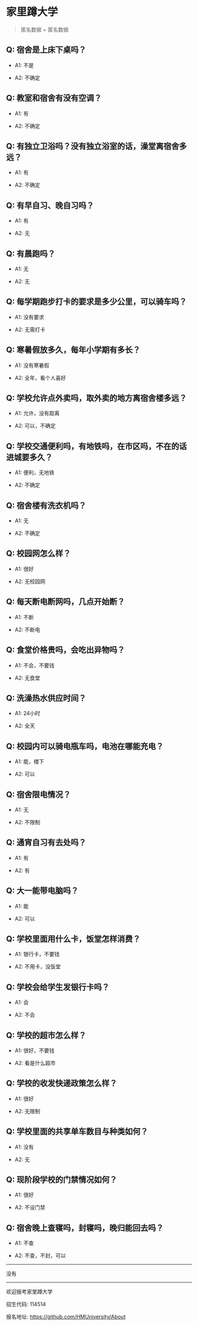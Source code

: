 # 家里蹲大学

> 匿名数据 + 匿名数据

## Q: 宿舍是上床下桌吗？

- A1: 不是

- A2: 不确定

## Q: 教室和宿舍有没有空调？

- A1: 有

- A2: 不确定

## Q: 有独立卫浴吗？没有独立浴室的话，澡堂离宿舍多远？

- A1: 有

- A2: 不确定

## Q: 有早自习、晚自习吗？

- A1: 有

- A2: 无

## Q: 有晨跑吗？

- A1: 无

- A2: 无

## Q: 每学期跑步打卡的要求是多少公里，可以骑车吗？

- A1: 没有要求

- A2: 无需打卡

## Q: 寒暑假放多久，每年小学期有多长？

- A1: 没有寒暑假

- A2: 全年，看个人喜好

## Q: 学校允许点外卖吗，取外卖的地方离宿舍楼多远？

- A1: 允许，没有距离

- A2: 可以，不确定

## Q: 学校交通便利吗，有地铁吗，在市区吗，不在的话进城要多久？

- A1: 便利，无地铁

- A2: 不确定

## Q: 宿舍楼有洗衣机吗？

- A1: 无

- A2: 不确定

## Q: 校园网怎么样？

- A1: 很好

- A2: 无校园网

## Q: 每天断电断网吗，几点开始断？

- A1: 不断

- A2: 不断电

## Q: 食堂价格贵吗，会吃出异物吗？

- A1: 不会，不要钱

- A2: 无食堂

## Q: 洗澡热水供应时间？

- A1: 24小时

- A2: 全天

## Q: 校园内可以骑电瓶车吗，电池在哪能充电？

- A1: 能，楼下

- A2: 可以

## Q: 宿舍限电情况？

- A1: 无

- A2: 不限制

## Q: 通宵自习有去处吗？

- A1: 有

- A2: 有

## Q: 大一能带电脑吗？

- A1: 能

- A2: 可以

## Q: 学校里面用什么卡，饭堂怎样消费？

- A1: 银行卡，不要钱

- A2: 不用卡，没饭堂

## Q: 学校会给学生发银行卡吗？

- A1: 会

- A2: 不会

## Q: 学校的超市怎么样？

- A1: 很好，不要钱

- A2: 看是什么超市

## Q: 学校的收发快递政策怎么样？

- A1: 很好

- A2: 无限制

## Q: 学校里面的共享单车数目与种类如何？

- A1: 没有

- A2: 无

## Q: 现阶段学校的门禁情况如何？

- A1: 很好

- A2: 不设门禁

## Q: 宿舍晚上查寝吗，封寝吗，晚归能回去吗？

- A1: 不查

- A2: 不查，不封，可以

***

没有

***

欢迎报考家里蹲大学

招生代码: 114514

报名地址: https://github.com/HMUniversity/About